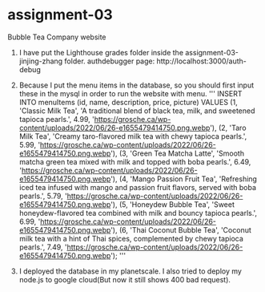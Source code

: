 # assignment-03

Bubble Tea Company website

1. I have put the Lighthouse grades folder inside the assignment-03-jinjing-zhang folder.
authdebugger page: http://localhost:3000/auth-debug

2. Because I put the menu items in the database, so you should first input these in the mysql in order to run the website with menu.
'''
INSERT INTO menuItems (id, name, description, price, picture) VALUES
  (1, 'Classic Milk Tea', 'A traditional blend of black tea, milk, and sweetened tapioca pearls.', 4.99, 'https://grosche.ca/wp-content/uploads/2022/06/26-e1655479414750.png.webp'),
  (2, 'Taro Milk Tea', 'Creamy taro-flavored milk tea with chewy tapioca pearls.', 5.99, 'https://grosche.ca/wp-content/uploads/2022/06/26-e1655479414750.png.webp'),
  (3, 'Green Tea Matcha Latte', 'Smooth matcha green tea mixed with milk and topped with boba pearls.', 6.49, 'https://grosche.ca/wp-content/uploads/2022/06/26-e1655479414750.png.webp'),
  (4, 'Mango Passion Fruit Tea', 'Refreshing iced tea infused with mango and passion fruit flavors, served with boba pearls.', 5.79, 'https://grosche.ca/wp-content/uploads/2022/06/26-e1655479414750.png.webp'),
  (5, 'Honeydew Bubble Tea', 'Sweet honeydew-flavored tea combined with milk and bouncy tapioca pearls.', 6.99, 'https://grosche.ca/wp-content/uploads/2022/06/26-e1655479414750.png.webp'),
  (6, 'Thai Coconut Bubble Tea', 'Coconut milk tea with a hint of Thai spices, complemented by chewy tapioca pearls.', 7.49, 'https://grosche.ca/wp-content/uploads/2022/06/26-e1655479414750.png.webp');
'''

3. I deployed the database in my planetscale. I also tried to deploy my node.js to google cloud(But now it still shows 400 bad request). 
